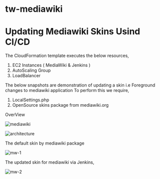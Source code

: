 # tw-mediawiki

# Updating Mediawiki Skins Usind CI/CD

The CloudFormation template executes the below resources,
1. EC2 Instances ( MediaWiki & Jenkins )
2. AutoScaling Group
3. LoadBalancer

The below snapshots are demonstration of updating a skin i.e Foreground changes to mediawiki application
To perform this we require,
1. LocalSettings.php
2. OpenSource skins package from mediawiki.org

OverView 


![mediawiki](https://user-images.githubusercontent.com/76770914/152633607-5cc6f05e-91b3-43b8-ac76-03a78b2d7439.jpg)

![architecture](https://user-images.githubusercontent.com/76770914/152633937-9224aeec-f4ca-4e6d-84e0-a2d6a2b8af9c.jpg)




The default skin by mediawiki package

![mw-1](https://user-images.githubusercontent.com/76770914/152439401-aac0fd30-5cff-4517-b14a-3f71f987a6e8.JPG)


The updated skin for mediawiki via Jenkins,

![mw-2](https://user-images.githubusercontent.com/76770914/152439534-8f504f3b-853c-4259-8aa2-bd2a41df73ca.JPG)
